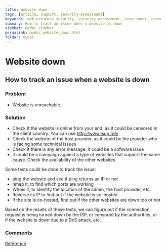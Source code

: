 ```yaml
---
title: Website down
tags: [article, support, security-assessment]
keywords: web presence security, security assessment, assessment, censorship, ddos, web vulnerabilities 
summary: How to track an issue when a website is down
sidebar: mydoc_sidebar
permalink: mydoc_website_down.html
folder: mydoc
---
```


# Website down
## How to track an issue when a website is down

### Problem

- Website is unreachable.


### Solution

- Check if the website is online from your end, as it could be censored
in the client country. You can use http://www.isup.me/
- Check the website of the host provider, as it could be the provider who is 
  facing some technical issues
- Check if there is any error message. It could be a software issue
- It could be a campaign against a type of websites that support the same cause.
  Check the availability of the other websites.
 
Some tests could be done to track the issue:
* ping the website and see if ping returns an IP or not
* nmap it, to find which ports are working
* Whois it, to identify the location of the admin, the host provider, etc.
* Reverse its IP to find out if the website is co-hosted
* if the site is co-hosted, find out if the other websites are down too or not

Based on the results of these tests, we can figure out if the connection
request is being turned down by the ISP, or censored by the authorities, or if
the website is down due to a DoS attack, etc.

### Comments

[Reference](https://github.com/OpenInternet/MyWebsiteIsDown/blob/dev/MyWebsiteIsDown.md)


